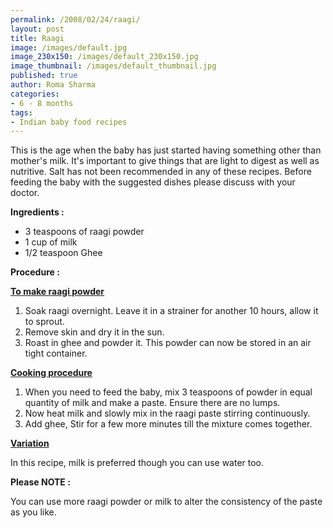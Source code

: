 ```yaml
--- 
permalink: /2008/02/24/raagi/
layout: post
title: Raagi
image: /images/default.jpg
image_230x150: /images/default_230x150.jpg
image_thumbnail: /images/default_thumbnail.jpg
published: true
author: Roma Sharma
categories: 
- 6 - 8 months
tags:
- Indian baby food recipes
---
```

This is the age when the baby has just started having something other than mother's milk. It's important to give things that are light to digest as well as nutritive. Salt has not been recommended in any of these recipes. Before feeding the baby with the suggested dishes please discuss with your doctor.

<strong>Ingredients :</strong>
<ul>
	<li>3 teaspoons of raagi powder</li>
	<li>1 cup of milk</li>
	<li>1/2 teaspoon Ghee</li>
</ul>
<strong>Procedure :</strong>

<span style="text-decoration:underline;"><strong>To make raagi powder</strong></span>
<ol>
	<li>Soak raagi overnight. Leave it in a strainer for another 10 hours, allow it to sprout.</li>
	<li>Remove skin and dry it in the sun.</li>
	<li>Roast in ghee and powder it. This powder can now be stored in an air tight container.</li>
</ol>
<span style="text-decoration:underline;"><strong>Cooking procedure</strong></span>
<ol>
	<li>When you need to feed the baby, mix 3 teaspoons of powder in equal quantity of milk and make a paste. Ensure there are no lumps.</li>
	<li>Now heat milk and slowly mix in the raagi paste stirring continuously.</li>
	<li>Add ghee, Stir for a few more minutes till the mixture comes together.</li>
</ol>
<span style="text-decoration:underline;"><strong>Variation</strong></span>

In this recipe, milk is preferred though you can use water too.

<strong>Please NOTE :</strong>

You can use more raagi powder or milk to alter the consistency of the paste as you like.
